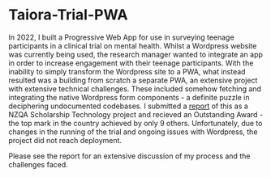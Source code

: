 # Taiora-Trial-PWA

In 2022, I built a Progressive Web App for use in surveying teenage participants in a clinical trial on mental health. Whilst a Wordpress website was currently being used, the research manager wanted to integrate an app in order to increase engagement with their teenage participants. With the inability to simply transform the Wordpress site to a PWA, what instead resulted was a building from scratch a separate PWA, an extensive project with extensive technical challenges. These included somehow fetching and integrating the native Wordpress form components - a definite puzzle in deciphering undocumented codebases. I submitted a [report](/Taiora-Trial-PWA-Report) of this as a NZQA Scholarship Technology project and recieved an Outstanding Award - the top mark in the country achieved by only 9 others. Unfortunately, due to changes in the running of the trial and ongoing issues with Wordpress, the project did not reach deployment.

Please see the report for an extensive discussion of my process and the challenges faced.

